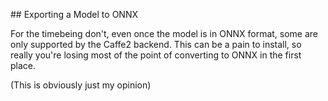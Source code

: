 ## Exporting a Model to ONNX

For the timebeing don't, even once the model is in ONNX format, some are only supported by the Caffe2 backend. This can be a pain to install, 
so really you're losing most of the point of converting to ONNX in the first place. 

(This is obviously just my opinion)